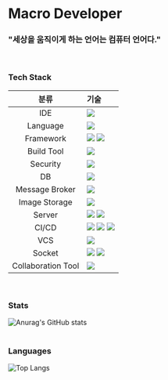 # Macro Developer
### "세상을 움직이게 하는 언어는 컴퓨터 언어다."
<br />

### Tech Stack
 <div>

|분류|기술|
| :-: |:- |
|IDE|<img src="https://img.shields.io/badge/IntelliJ IDEA-000000?style=for-the-badge&logo=IntelliJ IDEA&logoColor=white">|
|Language|<img src="https://img.shields.io/badge/JAVA-007396?style=for-the-badge&logo=java&logoColor=white">|
|Framework|<img src="https://img.shields.io/badge/Spring-6DB33F?style=for-the-badge&logo=Spring&logoColor=white"> <img src="https://img.shields.io/badge/Springboot-6DB33F?style=for-the-badge&logo=Springboot&logoColor=white">|
|Build Tool|<img src="https://img.shields.io/badge/gradle-02303A?style=for-the-badge&logo=gradle&logoColor=white">|
|Security|<img src="https://img.shields.io/badge/JSON%20Web%20Tokens-000000.svg?style=for-the-badge&logo=JSON%20Web%20Tokens&logoColor=white"/>|
|DB|<img src="https://img.shields.io/badge/mysql-4479A1?style=for-the-badge&logo=mysql&logoColor=white">|
|Message Broker|<img src="https://img.shields.io/badge/redis-DC382D?style=for-the-badge&logo=redis&logoColor=white">|
|Image Storage|<img src="https://img.shields.io/badge/Amazon S3-569A31?style=for-the-badge&logo=Amazon S3&logoColor=white">|
|Server|<img src="https://img.shields.io/badge/aws-232F3E?style=for-the-badge&logo=AmazonAWS&logoColor=white"> <img src="https://img.shields.io/badge/NGINX-009639?style=for-the-badge&logo=NGINX&logoColor=white">|
|CI/CD|<img src="https://img.shields.io/badge/GitHub%20Actions-2088FF.svg?style=for-the-badge&logo=GitHub%20Actions&logoColor=white"/> <img src="https://img.shields.io/badge/Amazon S3-569A31?style=for-the-badge&logo=Amazon S3&logoColor=white"> <img src="https://img.shields.io/badge/Code%20Deploy-green?style=flat-square&logoColor=white"/>|
|VCS|<img src="https://img.shields.io/badge/github-181717?style=for-the-badge&logo=github&logoColor=white"> |
|Socket| <img src="https://img.shields.io/badge/SOCKJS-blueviolet?style=flat-square&logoColor=white"/> <img src="https://img.shields.io/badge/STOMP-black?style=flat-square&logoColor=white"/>|
|Collaboration Tool| <img src="https://img.shields.io/badge/Notion-000000.svg?style=for-the-badge&logo=Notion&logoColor=white"/> |
<br />
</div>

### Stats
![Anurag's GitHub stats](https://github-readme-stats.vercel.app/api?username=raddaslul&show_icons=true&theme=radical) <br/>
<br />

### Languages
![Top Langs](https://github-readme-stats.vercel.app/api/top-langs/?username=raddaslul&theme=tokyonight)
